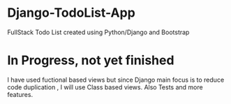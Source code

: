 # Django-TodoList-App
FullStack Todo List created using Python/Django and Bootstrap 
# In Progress, not yet finished
I have used fuctional based views but since Django main focus is to reduce code duplication , I will use Class based views.
Also Tests and more features.
